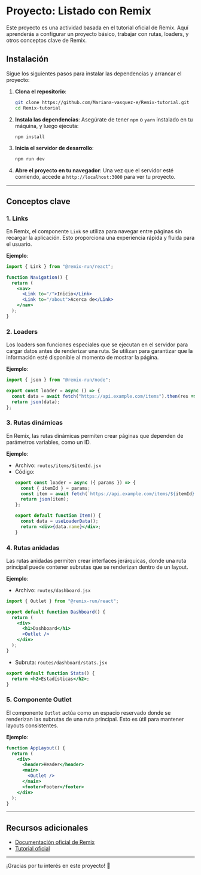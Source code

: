 # Proyecto: Listado con Remix

Este proyecto es una actividad basada en el tutorial oficial de Remix. Aquí aprenderás a configurar un proyecto básico, trabajar con rutas, loaders, y otros conceptos clave de Remix.

## Instalación

Sigue los siguientes pasos para instalar las dependencias y arrancar el proyecto:

1. **Clona el repositorio**:
   ```bash
   git clone https://github.com/Mariana-vasquez-e/Remix-tutorial.git
   cd Remix-tutorial
   ```

2. **Instala las dependencias**:
   Asegúrate de tener `npm` o `yarn` instalado en tu máquina, y luego ejecuta:
   ```bash
   npm install
   ```

3. **Inicia el servidor de desarrollo**:
   ```bash
   npm run dev
   ```

4. **Abre el proyecto en tu navegador**:
   Una vez que el servidor esté corriendo, accede a `http://localhost:3000` para ver tu proyecto.

---

## Conceptos clave

### 1. **Links**
   En Remix, el componente `Link` se utiliza para navegar entre páginas sin recargar la aplicación. Esto proporciona una experiencia rápida y fluida para el usuario.

   **Ejemplo**:
   ```jsx
   import { Link } from "@remix-run/react";

   function Navigation() {
     return (
       <nav>
         <Link to="/">Inicio</Link>
         <Link to="/about">Acerca de</Link>
       </nav>
     );
   }
   ```

### 2. **Loaders**
   Los loaders son funciones especiales que se ejecutan en el servidor para cargar datos antes de renderizar una ruta. Se utilizan para garantizar que la información esté disponible al momento de mostrar la página.

   **Ejemplo**:
   ```jsx
   import { json } from "@remix-run/node";

   export const loader = async () => {
     const data = await fetch("https://api.example.com/items").then(res => res.json());
     return json(data);
   };
   ```

### 3. **Rutas dinámicas**
   En Remix, las rutas dinámicas permiten crear páginas que dependen de parámetros variables, como un ID.

   **Ejemplo**:
   - Archivo: `routes/items/$itemId.jsx`
   - Código:
     ```jsx
     export const loader = async ({ params }) => {
       const { itemId } = params;
       const item = await fetch(`https://api.example.com/items/${itemId}`).then(res => res.json());
       return json(item);
     };

     export default function Item() {
       const data = useLoaderData();
       return <div>{data.name}</div>;
     }
     ```

### 4. **Rutas anidadas**
   Las rutas anidadas permiten crear interfaces jerárquicas, donde una ruta principal puede contener subrutas que se renderizan dentro de un layout.

   **Ejemplo**:
   - Archivo: `routes/dashboard.jsx`
   ```jsx
   import { Outlet } from "@remix-run/react";

   export default function Dashboard() {
     return (
       <div>
         <h1>Dashboard</h1>
         <Outlet />
       </div>
     );
   }
   ```
   - Subruta: `routes/dashboard/stats.jsx`
   ```jsx
   export default function Stats() {
     return <h2>Estadísticas</h2>;
   }
   ```

### 5. **Componente Outlet**
   El componente `Outlet` actúa como un espacio reservado donde se renderizan las subrutas de una ruta principal. Esto es útil para mantener layouts consistentes.

   **Ejemplo**:
   ```jsx
   function AppLayout() {
     return (
       <div>
         <header>Header</header>
         <main>
           <Outlet />
         </main>
         <footer>Footer</footer>
       </div>
     );
   }
   ```

---

## Recursos adicionales
- [Documentación oficial de Remix](https://remix.run/docs)
- [Tutorial oficial](https://remix.run/docs/en/main/start/tutorial)

---

¡Gracias por tu interés en este proyecto! 🚀
